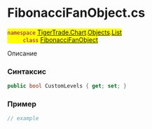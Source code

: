 
# FibonacciFanObject.cs
<mark style="color:purple;">`namespace` [TigerTrade.Chart](../../../../../TigerTrade.Chart.md).[Objects](../../../../../TigerTrade.Chart/Objects.md).[List](../../../../../TigerTrade.Chart/Objects/List.md)  
&nbsp;&nbsp;&nbsp;&nbsp;&nbsp;&nbsp;&nbsp;&nbsp;&nbsp;`class` [FibonacciFanObject](../../FibonacciFanObject.cs.md)

Описание

### Синтаксис
```csharp
public bool CustomLevels { get; set; }
```
### Пример  
```csharp
// example
```
